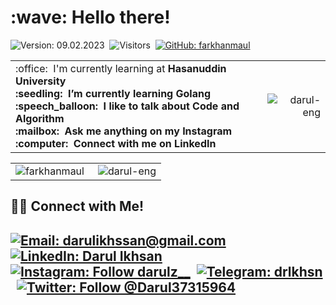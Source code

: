 <h1 align="left" id="macropower-title">:wave: Hello there!</h1>

![Version: 09.02.2023](https://img.shields.io/badge/version-25.12.2022-informational)&nbsp;
![Visitors](https://visitor-badge.glitch.me/badge?page_id=darul-eng)&nbsp;
[![GitHub: farkhanmaul](https://img.shields.io/github/followers/darul-eng?label=follow&style=social)](https://github.com/darul-eng)&nbsp;


<table>
<tr>
<td align="left">
 :office: &nbsp;I'm currently learning at <b>Hasanuddin University<b>
<br> :seedling: &nbsp;I’m currently learning <b>Golang<b>
<br> :speech_balloon: &nbsp;I like to talk about <b>Code<b> and <b>Algorithm<b>
<br> :mailbox: &nbsp;Ask me anything on my <b>Instagram<b>
<br> :computer: &nbsp;Connect with me on <b>LinkedIn<b>
</td>
<td align="right">
<a href="#darul-eng-title">
  <img src="https://github-readme-stats.vercel.app/api?username=darul-eng&show_icons=true&theme=react&border_color=61dafb&hide_border=true" alt="darul-eng" align="right"/>
</a>
</td>
</tr>
</table>

<table>
  <tr>
    <td align="left">
   <a href="#darul-eng-title">
      <img src="https://github-readme-stats.vercel.app/api/top-langs/?username=darul-eng&hide=c%23,powershell,Mathematica,Ruby,Objective-C,Objective-C%2b%2b,Cuda&title_color=61dafb&text_color=ffffff&icon_color=61dafb&bg_color=20232a&langs_count=8&layout=compact&border_color=61dafb&hide_border=true" alt="farkhanmaul" align="left"/>
    </a>
    </td>
    <td align="right">
    <a href="#darul-eng-title">
      <img src="https://github-readme-streak-stats.herokuapp.com/?user=darul-eng&theme=react&border=61dafb&hide_border=true" alt="darul-eng" align="right"/>
    </a>
    </td>
  </tr>
</table>

<!---
darul-eng/darul-eng is a ✨ special ✨ repository because its `README.md` (this file) appears on your GitHub profile.
You can click the Preview link to take a look at your changes.
--->

## 🤝🏻 Connect with Me!
[![Email: darulikhssan@gmail.com](https://img.shields.io/badge/-darulikhssan@gmail.com-D14836?style=flat&logo=Gmail&logoColor=white)](mailto:darulikhssan@gmail.com)
[![LinkedIn: Darul Ikhsan](https://img.shields.io/badge/-LinkedIn-blue?style=flat&logo=Linkedin&logoColor=white&link=https://www.linkedin.com/in/darul-ikhsan/)](https://www.linkedin.com/in/darul-ikhsan/)&nbsp;
[![Instagram: Follow darulz__](https://img.shields.io/badge/-Instagram-E4405F?style=flat&logo=Instagram&logoColor=white)](https://www.instagram.com/darulz__)&nbsp;
[![Telegram: drlkhsn](https://img.shields.io/badge/-Telegram-grey?style=flat&logo=Telegram&logoColor=white&link=https://t.me/drlkhsn)](https://t.me/drlkhsn)&nbsp;
[![Twitter: Follow @Darul37315964](https://img.shields.io/twitter/follow/Darul37315964?style=social)](https://twitter.com/Darul37315964)
---